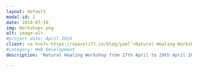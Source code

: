 ```yaml
---
layout: default
modal-id: 1
date: 2014-07-18
img: Workshops.png
alt: image-alt
#project-date: April 2014
client: <a href='https://spacelift.io/blog/yaml'>Natural Healing Workshop</a>
#category: Web Development
description: "Natural Healing Workshop from 27th April to 29th April 2024. For more information"

---
```


